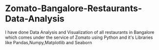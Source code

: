 # Zomato-Bangalore-Restaurants-Data-Analysis
I have done Data Analysis and Visualization of all restaurants in Bangalore which comes under the service of Zomato using Python and it's Libraries like Pandas,Numpy,Matplotlib and Seaborn
